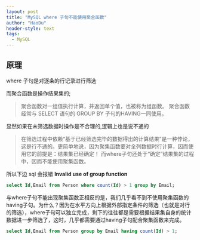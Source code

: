 ```yaml
---
layout: post
title: "MySQL where 子句不能使用聚合函数"
author: "HaoDu"
header-style: text
tags:
  - MySQL
---
```

##  原理
where 子句是对逐条的行记录进行筛选

而聚合函数是操作结果集的;
> 聚合函数对一组值执行计算，并返回单个值，也被称为组函数。 聚合函数经常与 SELECT 语句的 GROUP BY 子句的HAVING一同使用。

显然如果在未筛选数据时操作是不合理的,逻辑上也是说不通的
>在筛选过程中依赖“基于已经筛选完毕的数据得出的计算结果”是一种悖论，这是行不通的。更简单地说，因为聚集函数要对全列数据时行计算，因而使用它的前提是：结果集已经确定！
>而where子句还处于“确定”结果集的过程中，因而不能使用聚集函数。

所以下边 sql 会报错  **Invalid use of group function**

```sql
select Id,Email from Person where count(Id) > 1 group by Email;

```

与where子句不能出现聚集函数正相反的是，我们几乎看不到不使用聚集函数的having子句。为什么？因为在水平方向上根据外部指定条件的筛选（也就是对行的筛选），where子句可以独立完成，剩下的往往都是需要根据结果集自身的统计数据进一步筛选了，这时，几乎都需要通过having子句配合聚集函数来完成。

```sql
select Id,Email from Person group by Email having count(Id) > 1;
```



